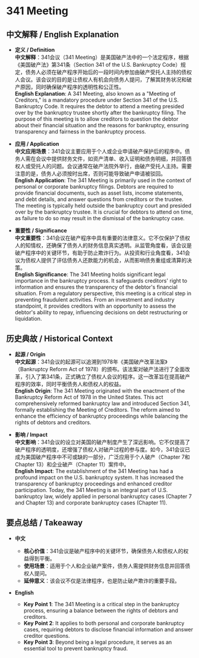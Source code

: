 # 341 Meeting

## 中文解释 / English Explanation

* **定义 / Definition**  
  **中文解释**：341会议（341 Meeting）是美国破产法中的一个法定程序，根据《美国破产法》第341条（Section 341 of the U.S. Bankruptcy Code）规定，债务人必须在破产程序开始后的一段时间内参加由破产受托人主持的债权人会议。该会议的目的是让债权人有机会向债务人提问，了解其财务状况和破产原因，同时确保破产程序的透明性和公正性。  
  **English Explanation**: A 341 Meeting, also known as a "Meeting of Creditors," is a mandatory procedure under Section 341 of the U.S. Bankruptcy Code. It requires the debtor to attend a meeting presided over by the bankruptcy trustee shortly after the bankruptcy filing. The purpose of this meeting is to allow creditors to question the debtor about their financial situation and the reasons for bankruptcy, ensuring transparency and fairness in the bankruptcy process.

* **应用 / Application**  
  **中文应用场景**：341会议主要应用于个人或企业申请破产保护后的程序中。债务人需在会议中提供财务文件，如资产清单、收入证明和债务明细，并回答债权人或受托人的问题。会议通常在破产法院外举行，由破产受托人主持。需要注意的是，债务人必须按时出席，否则可能导致破产申请被驳回。  
  **English Application**: The 341 Meeting is primarily used in the context of personal or corporate bankruptcy filings. Debtors are required to provide financial documents, such as asset lists, income statements, and debt details, and answer questions from creditors or the trustee. The meeting is typically held outside the bankruptcy court and presided over by the bankruptcy trustee. It is crucial for debtors to attend on time, as failure to do so may result in the dismissal of the bankruptcy case.

* **重要性 / Significance**  
  **中文重要性**：341会议在破产程序中具有重要的法律意义。它不仅保护了债权人的知情权，还确保了债务人的财务信息真实透明。从监管角度看，该会议是破产程序中的关键环节，有助于防止欺诈行为。从投资和行业角度看，341会议为债权人提供了评估债务人还款能力的机会，从而影响债务重组或清算的决策。  
  **English Significance**: The 341 Meeting holds significant legal importance in the bankruptcy process. It safeguards creditors' right to information and ensures the transparency of the debtor's financial situation. From a regulatory perspective, this meeting is a critical step in preventing fraudulent activities. From an investment and industry standpoint, it provides creditors with an opportunity to assess the debtor's ability to repay, influencing decisions on debt restructuring or liquidation.

## 历史典故 / Historical Context

* **起源 / Origin**  
  **中文起源**：341会议的起源可以追溯到1978年《美国破产改革法案》（Bankruptcy Reform Act of 1978）的颁布。该法案对破产法进行了全面改革，引入了第341条，正式确立了债权人会议的程序。这一改革旨在提高破产程序的效率，同时平衡债务人和债权人的权益。  
  **English Origin**: The 341 Meeting originated with the enactment of the Bankruptcy Reform Act of 1978 in the United States. This act comprehensively reformed bankruptcy law and introduced Section 341, formally establishing the Meeting of Creditors. The reform aimed to enhance the efficiency of bankruptcy proceedings while balancing the rights of debtors and creditors.

* **影响 / Impact**  
  **中文影响**：341会议的设立对美国的破产制度产生了深远影响。它不仅提高了破产程序的透明度，还增强了债权人对破产过程的参与度。如今，341会议已成为美国破产程序中不可或缺的一部分，广泛应用于个人破产（Chapter 7和Chapter 13）和企业破产（Chapter 11）案件中。  
  **English Impact**: The establishment of the 341 Meeting has had a profound impact on the U.S. bankruptcy system. It has increased the transparency of bankruptcy proceedings and enhanced creditor participation. Today, the 341 Meeting is an integral part of U.S. bankruptcy law, widely applied in personal bankruptcy cases (Chapter 7 and Chapter 13) and corporate bankruptcy cases (Chapter 11).

## 要点总结 / Takeaway

* **中文**  
  - **核心价值**：341会议是破产程序中的关键环节，确保债务人和债权人的权益得到平衡。  
  - **使用场景**：适用于个人和企业破产案件，债务人需提供财务信息并回答债权人提问。  
  - **延伸意义**：该会议不仅是法律程序，也是防止破产欺诈的重要手段。  

* **English**  
  - **Key Point 1**: The 341 Meeting is a critical step in the bankruptcy process, ensuring a balance between the rights of debtors and creditors.  
  - **Key Point 2**: It applies to both personal and corporate bankruptcy cases, requiring debtors to disclose financial information and answer creditor questions.  
  - **Key Point 3**: Beyond being a legal procedure, it serves as an essential tool to prevent bankruptcy fraud.